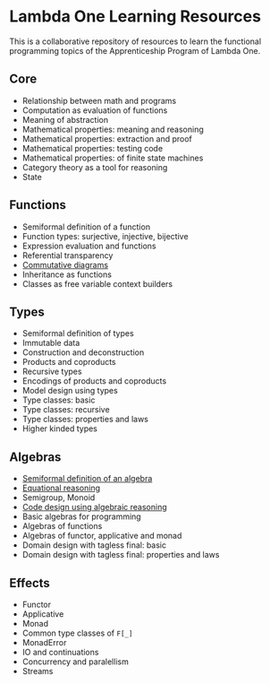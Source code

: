 Lambda One Learning Resources
=============================

This is a collaborative repository of resources to learn the functional programming
topics of the Apprenticeship Program of Lambda One.

Core
----

* Relationship between math and programs
* Computation as evaluation of functions
* Meaning of abstraction
* Mathematical properties: meaning and reasoning
* Mathematical properties: extraction and proof
* Mathematical properties: testing code
* Mathematical properties: of finite state machines
* Category theory as a tool for reasoning
* State

Functions
---------

* Semiformal definition of a function
* Function types: surjective, injective, bijective
* Expression evaluation and functions
* Referential transparency
* [Commutative diagrams](./commutative-diagrams.md)
* Inheritance as functions
* Classes as free variable context builders

Types
-----

* Semiformal definition of types
* Immutable data
* Construction and deconstruction
* Products and coproducts
* Recursive types
* Encodings of products and coproducts
* Model design using types
* Type classes: basic
* Type classes: recursive
* Type classes: properties and laws
* Higher kinded types

Algebras
--------

* [Semiformal definition of an algebra](./algrebras.md)
* [Equational reasoning](./equational-reasoning.md)
* Semigroup, Monoid
* [Code design using algebraic reasoning](./code-design-using-algebraic-reasoning.md)
* Basic algebras for programming
* Algebras of functions
* Algebras of functor, applicative and monad
* Domain design with tagless final: basic
* Domain design with tagless final: properties and laws

Effects
-------

* Functor
* Applicative
* Monad
* Common type classes of `F[_]`
* MonadError
* IO and continuations
* Concurrency and paralellism
* Streams
